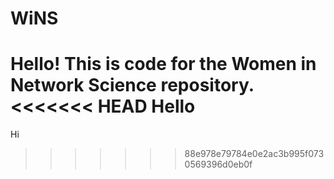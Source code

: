 # WiNS
Hello! This is code for the Women in Network Science repository. 
<<<<<<< HEAD
Hello
=======
Hi
>>>>>>> 88e978e79784e0e2ac3b995f0730569396d0eb0f
